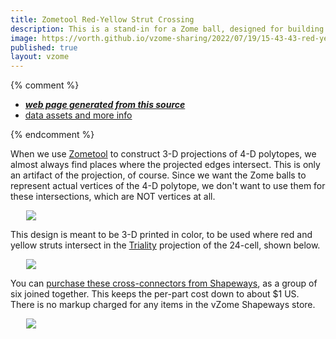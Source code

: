 ```yaml
---
title: Zometool Red-Yellow Strut Crossing
description: This is a stand-in for a Zome ball, designed for building a projection of the 24-cell.
image: https://vorth.github.io/vzome-sharing/2022/07/19/15-43-43-red-yellow-cross-bob/red-yellow-cross-bob.png
published: true
layout: vzome
---
```


{% comment %}
 - [***web page generated from this source***](<https://vorth.github.io/vzome-sharing/2022/07/19/red-yellow-cross-bob-15-43-43.html>)
 - [data assets and more info](<https://github.com/vorth/vzome-sharing/tree/main/2022/07/19/15-43-43-red-yellow-cross-bob/>)
 
{% endcomment %}

When we use [Zometool](https://zometool.com) to construct 3-D projections of 4-D polytopes,
we almost always find places where the projected edges intersect.
This is only an artifact of the projection, of course.
Since we want the Zome balls to represent actual vertices of the 4-D polytope,
we don't want to use them for these intersections, which are NOT vertices at all.

<vzome-viewer style="width: 87%; height: 60vh; margin: 5%"
      src="https://vorth.github.io/vzome-sharing/2022/07/19/17-26-36-red-yellow-cross-bob/red-yellow-cross-bob.vZome" >
 <img src="https://vorth.github.io/vzome-sharing/2022/07/19/17-26-36-red-yellow-cross-bob/red-yellow-cross-bob.png" />
</vzome-viewer>

This design is meant to be 3-D printed in color, to be used where red and yellow
struts intersect in the [Triality](https://homepages.wmich.edu/~drichter/zometriality.htm) projection of the 24-cell, shown below.

<vzome-viewer style="width: 87%; height: 60vh; margin: 5%"
      src="https://vorth.github.io/vzome-sharing/2022/07/19/17-28-31-triality-24-cell/triality-24-cell.vZome" >
 <img src="https://vorth.github.io/vzome-sharing/2022/07/19/17-28-31-triality-24-cell/triality-24-cell.png" />
</vzome-viewer>

You can [purchase these cross-connectors from Shapeways](http://shpws.me/TbpJ),
as a group of six joined together.
This keeps the per-part cost down to about $1 US.
There is no markup charged for any items in the vZome Shapeways store.

<vzome-viewer style="width: 87%; height: 60vh; margin: 5%"
      src="https://vorth.github.io/vzome-sharing/2022/07/19/18-20-02-red-yellow-cross-bob-6-gang/red-yellow-cross-bob-6-gang.vZome" >
 <img src="https://vorth.github.io/vzome-sharing/2022/07/19/18-20-02-red-yellow-cross-bob-6-gang/red-yellow-cross-bob-6-gang.png" />
</vzome-viewer>
